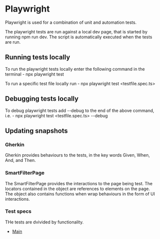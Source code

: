 # Playwright
Playwright is used for a combination of unit and automation tests.

The playwright tests are run against a local dev page, that is started by running npm run dev. The script is automatically executed when the tests are run.

## Running tests locally
To run the playwright tests locally enter the following command in the terminal - npx playwright test

To run a specific test file locally run - npx playwright test <testfile.spec.ts>

## Debugging tests locally
To debug playwright tests add --debug to the end of the above command, i.e. - npx playwright test <testfile.spec.ts> --debug

## Updating snapshots

### Gherkin
Gherkin provides behaviours to the tests, in the key words Given, When, And, and Then.

### SmartFilterPage
The SmartFilterPage provides the interactions to the page being test. The locators contained in the object are references to elements on the page. The object also contains functions when wrap behaviours in the form of UI interactions.

### Test specs
THe tests are dvivided by functionality.

- [Main](../README.md)